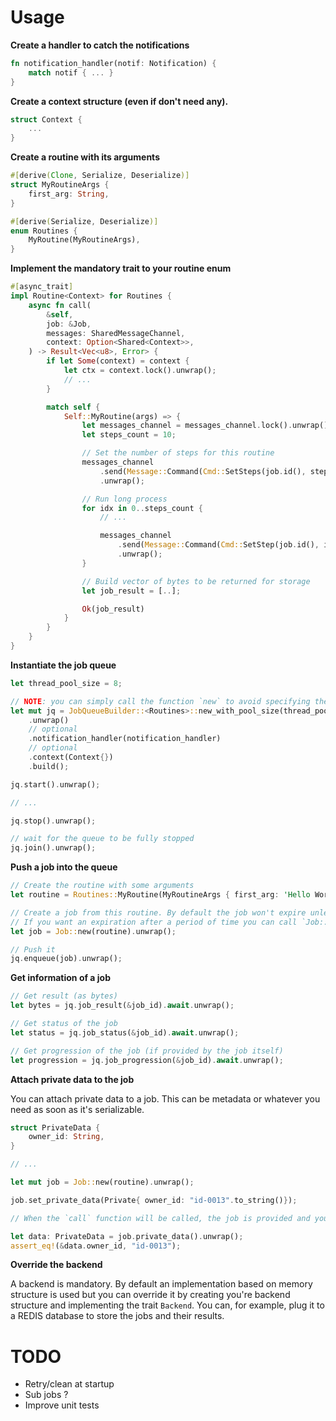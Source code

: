 # Usage

**Create a handler to catch the notifications**

```rust
fn notification_handler(notif: Notification) {
    match notif { ... }
}
```

**Create a context structure (even if don't need any).**

```rust
struct Context {
    ...
}
```

**Create a routine with its arguments**

```rust
#[derive(Clone, Serialize, Deserialize)]
struct MyRoutineArgs {
    first_arg: String,
}

#[derive(Serialize, Deserialize)]
enum Routines {
    MyRoutine(MyRoutineArgs),
}
```

**Implement the mandatory trait to your routine enum**

```rust
#[async_trait]
impl Routine<Context> for Routines {
    async fn call(
        &self,
        job: &Job,
        messages: SharedMessageChannel,
        context: Option<Shared<Context>>,
    ) -> Result<Vec<u8>, Error> {
        if let Some(context) = context {
            let ctx = context.lock().unwrap();
            // ...
        }

        match self {
            Self::MyRoutine(args) => {
                let messages_channel = messages_channel.lock().unwrap();
                let steps_count = 10;

                // Set the number of steps for this routine
                messages_channel
                    .send(Message::Command(Cmd::SetSteps(job.id(), steps_count)))
                    .unwrap();

                // Run long process
                for idx in 0..steps_count {
                    // ...

                    messages_channel
                        .send(Message::Command(Cmd::SetStep(job.id(), idx)))
                        .unwrap();
                }

                // Build vector of bytes to be returned for storage
                let job_result = [..];

                Ok(job_result)
            }
        }
    }
}
```

**Instantiate the job queue**

```rust
let thread_pool_size = 8;

// NOTE: you can simply call the function `new` to avoid specifying the pool size.
let mut jq = JobQueueBuilder::<Routines>::new_with_pool_size(thread_pool_size)
    .unwrap()
    // optional
    .notification_handler(notification_handler) 
    // optional
    .context(Context{})
    .build();

jq.start().unwrap();

// ...

jq.stop().unwrap();

// wait for the queue to be fully stopped
jq.join().unwrap();
```

**Push a job into the queue**

```rust
// Create the routine with some arguments
let routine = Routines::MyRoutine(MyRoutineArgs { first_arg: 'Hello World'.to_string() });

// Create a job from this routine. By default the job won't expire unless a call to `remove_job` is done.
// If you want an expiration after a period of time you can call `Job::new_with_expire` instead.
let job = Job::new(routine).unwrap();

// Push it
jq.enqueue(job).unwrap();
```

**Get information of a job**

```rust
// Get result (as bytes)
let bytes = jq.job_result(&job_id).await.unwrap();

// Get status of the job
let status = jq.job_status(&job_id).await.unwrap();

// Get progression of the job (if provided by the job itself)
let progression = jq.job_progression(&job_id).await.unwrap();
```

**Attach private data to the job**

You can attach private data to a job. This can be metadata or whatever you need as soon as it's serializable.

```rust
struct PrivateData {
    owner_id: String,
}

// ...

let mut job = Job::new(routine).unwrap();

job.set_private_data(Private{ owner_id: "id-0013".to_string()});

// When the `call` function will be called, the job is provided and you can fetch it like this:

let data: PrivateData = job.private_data().unwrap();
assert_eq!(&data.owner_id, "id-0013");
```

**Override the backend**

A backend is mandatory. By default an implementation based on memory structure is used but you
can override it by creating you're backend structure and implementing the trait `Backend`.
You can, for example, plug it to a REDIS database to store the jobs and their results.

# TODO

- Retry/clean at startup
- Sub jobs ?
- Improve unit tests
